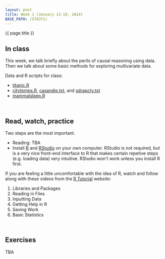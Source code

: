 ```yaml
---
layout: post
title: Week 1 (January 13-19, 2014)
BASE_PATH: /STA371/
---
```

{{ page.title }}


In class
--------

This week, we talk briefly about the perils of causal reasoning using data.  Then we talk about some basic methods for exploring multivariate data.

Data and R scripts for class: 
* [titanic.R](http://jgscott.github.com/STA371/r/titanic.R)
* [citytemps.R](http://jgscott.github.com/STA371/r/citytemps.R), [casandie.txt](http://jgscott.github.com/STA371/data/casandie.txt), and [sdrapcty.txt](http://jgscott.github.com/STA371/data/sdrapcty.txt)
* [mammalsleep.R](http://jgscott.github.com/STA371/r/mammalsleep.R)

<br>

Read, watch, practice
---------------------

Two steps are the most important.

* Reading: TBA
* Install [R](http://http://www.r-project.org) and [RStudio](http://www.rstudio.org) on your own computer.  RStudio is not required, but is a very nice front-end interface to R that makes certain repetive steps (e.g. loading data) very intuitive.  RStudio won't work unless you install R first.

If you are feeling a little uncomfortable with the idea of R, watch and follow along with these videos from the [R Tutorial](http://dist.stat.tamu.edu/pub/rvideos/) website:

1. Libraries and Packages
2. Reading in Files
3. Inputting Data
4. Getting Help in R
5. Saving Work
6. Basic Statistics



<br>

Exercises
---------
TBA